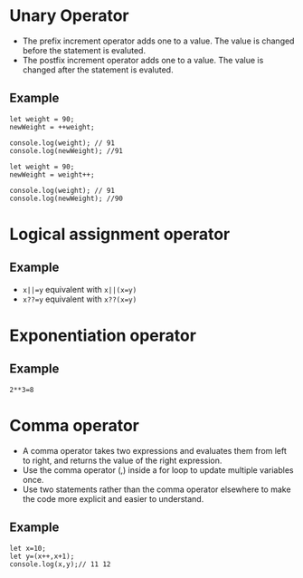 # Unary Operator

* The prefix increment operator adds one to a value. The value is changed before the statement is evaluted.
* The postfix increment operator adds one to a value. The value is changed after the statement is evaluted.

## Example
```
let weight = 90;
newWeight = ++weight;

console.log(weight); // 91
console.log(newWeight); //91
```
```
let weight = 90;
newWeight = weight++;

console.log(weight); // 91
console.log(newWeight); //90
```
# Logical assignment operator
## Example
* `x||=y` equivalent with `x||(x=y)`
* `x??=y` equivalent with `x??(x=y)`
# Exponentiation operator
## Example
`2**3=8`

# Comma operator
* A comma operator takes two expressions and evaluates them from left to right, and returns the value of the right expression.
* Use the comma operator (,) inside a for loop to update multiple variables once.
* Use two statements rather than the comma operator elsewhere to make the code more explicit and easier to understand.
## Example
```
let x=10;
let y=(x++,x+1);
console.log(x,y);// 11 12
```